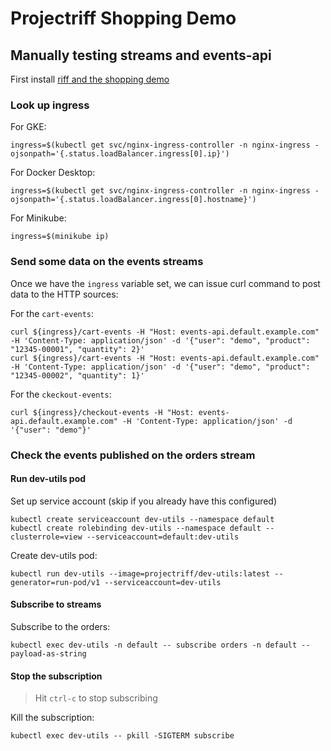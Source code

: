 # Projectriff Shopping Demo

## Manually testing streams and events-api

First install [riff and the shopping demo](README.md)

### Look up ingress

For GKE:

```
ingress=$(kubectl get svc/nginx-ingress-controller -n nginx-ingress -ojsonpath='{.status.loadBalancer.ingress[0].ip}')
```

For Docker Desktop:

```
ingress=$(kubectl get svc/nginx-ingress-controller -n nginx-ingress -ojsonpath='{.status.loadBalancer.ingress[0].hostname}')
```

For Minikube:

```
ingress=$(minikube ip)
```

### Send some data on the events streams

Once we have the `ingress` variable set, we can issue curl command to post data to the HTTP sources:

For the `cart-events`:

```
curl ${ingress}/cart-events -H "Host: events-api.default.example.com" -H 'Content-Type: application/json' -d '{"user": "demo", "product": "12345-00001", "quantity": 2}'
curl ${ingress}/cart-events -H "Host: events-api.default.example.com" -H 'Content-Type: application/json' -d '{"user": "demo", "product": "12345-00002", "quantity": 1}'
```

For the `ckeckout-events`:

```
curl ${ingress}/checkout-events -H "Host: events-api.default.example.com" -H 'Content-Type: application/json' -d '{"user": "demo"}'
```

### Check the events published on the orders stream

#### Run dev-utils pod

Set up service account (skip if you already have this configured)

```
kubectl create serviceaccount dev-utils --namespace default
kubectl create rolebinding dev-utils --namespace default --clusterrole=view --serviceaccount=default:dev-utils
```

Create dev-utils pod:

```
kubectl run dev-utils --image=projectriff/dev-utils:latest --generator=run-pod/v1 --serviceaccount=dev-utils
```

#### Subscribe to streams

Subscribe to the orders:

```
kubectl exec dev-utils -n default -- subscribe orders -n default --payload-as-string
```

#### Stop the subscription

> Hit `ctrl-c` to stop subscribing

Kill the subscription:

```
kubectl exec dev-utils -- pkill -SIGTERM subscribe
```
